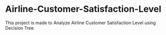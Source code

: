 # Airline-Customer-Satisfaction-Level
This project is made to Analyze Airline Customer Satisfaction Level using Decision Tree.

